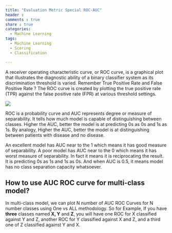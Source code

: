 ```yaml
---
title: "Evaluation Metric Special ROC-AUC"
header :
comments : true
share : true
categories:
  - Machine Learning
tags:
  - Machine Learning
  - Scoring
  - Classification

---
```


A receiver operating characteristic curve, or ROC curve, is a graphical plot that illustrates the diagnostic ability of a binary classifier system as its discrimination threshold is varied. Remember True Positive Rate and False Positive Rate ? The ROC curve is created by plotting the true positive rate (TPR) against the false positive rate (FPR) at various threshold settings.

![](https://miro.medium.com/max/722/1*pk05QGzoWhCgRiiFbz-oKQ.png)

ROC is a probability curve and AUC represents degree or measure of separability. It tells how much model is capable of distinguishing between classes. Higher the AUC, better the model is at predicting 0s as 0s and 1s as 1s. By analogy, Higher the AUC, better the model is at distinguishing between patients with disease and no disease.

An excellent model has AUC near to the 1 which means it has good measure of separability. A poor model has AUC near to the 0 which means it has worst measure of separability. In fact it means it is reciprocating the result. It is predicting 0s as 1s and 1s as 0s. And when AUC is 0.5, it means model has no class separation capacity whatsoever.

## **How to use AUC ROC curve for multi-class model?**

In multi-class model, we can plot N number of AUC ROC Curves for N number classes using One vs ALL methodology. So for Example, If you have **three** classes named **X, Y** and **Z**, you will have one ROC for X classified against Y and Z, another ROC for Y classified against X and Z, and a third one of Z classified against Y and X.